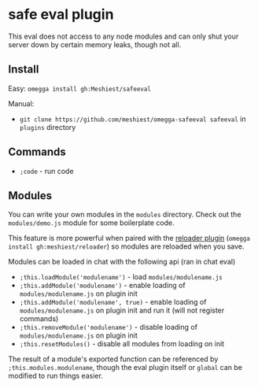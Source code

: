 # safe eval plugin

This eval does not access to any node modules and can only shut your server down by certain memory leaks, though not all.

## Install

Easy: `omegga install gh:Meshiest/safeeval`

Manual:

* `git clone https://github.com/meshiest/omegga-safeeval safeeval` in `plugins` directory

## Commands

 * `;code` - run code

## Modules

You can write your own modules in the `modules` directory. Check out the `modules/demo.js` module for some boilerplate code.

This feature is more powerful when paired with the [reloader plugin](https://github.com/Meshiest/omegga-reloader) (`omegga install gh:meshiest/reloader`) so modules are reloaded when you save.

Modules can be loaded in chat with the following api (ran in chat eval)

* `;this.loadModule('modulename')` - load `modules/modulename.js`
* `;this.addModule('modulename')` - enable loading of `modules/modulename.js` on plugin init
* `;this.addModule('modulename', true)` - enable loading of `modules/modulename.js` on plugin init and run it (will not register commands)
* `;this.removeModule('modulename')` - disable loading of `modules/modulename.js` on plugin init
* `;this.resetModules()` - disable all modules from loading on init

The result of a module's exported function can be referenced by `;this.modules.modulename`, though the eval plugin itself or `global` can be modified to run things easier.